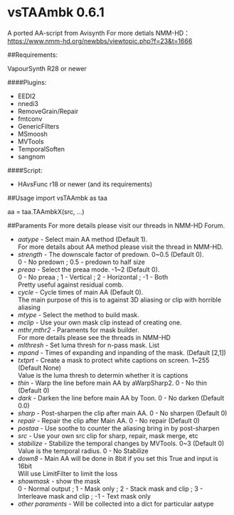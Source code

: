 # vsTAAmbk 0.6.1
A ported AA-script from Avisynth
For more detials NMM-HD：https://www.nmm-hd.org/newbbs/viewtopic.php?f=23&t=1666

##Requirements:

VapourSynth R28 or newer

####Plugins:
* EEDI2						
* nnedi3						
* RemoveGrain/Repair			
* fmtconv						
* GenericFilters				
* MSmoosh						
* MVTools						
* TemporalSoften			
* sangnom

####Script:
* HAvsFunc r18 or newer (and its requirements)

##Usage
import vsTAAmbk as taa

aa = taa.TAAmbkX(src, ...)

##Paraments
For more details please visit our threads in NMM-HD Forum.  
* *aatype* - Select main AA method (Default 1).  
    For more details about AA method please visit the thread in NMM-HD.
* *strength* - The downscale factor of predown. 0~0.5 (Default 0).  
    0 - No predown ; 0.5 - predown to half size
* *preaa* - Select the preaa mode. -1~2 (Default 0).  
    0 - No preaa ; 1 - Vertical ; 2 - Horizontal ; -1 - Both  
    Pretty useful against residual comb.  
* *cycle* - Cycle times of main AA (Default 0).  
    The main purpose of this is to against 3D aliasing or clip with horrible aliasing
* *mtype* - Select the method to build mask.  
* *mclip* - Use your own mask clip instead of creating one.  
* *mthr*,*mthr2* - Paraments for mask builder.  
    For more details please see the threads in NMM-HD
* *mlthresh* - Set luma thresh for n-pass mask. List  
* *mpand* - Times of expanding and inpanding of the mask. (Default [2,1])  
* *txtprt* - Create a mask to protect white captions on screen. 1~255 (Default None)  
    Value is the luma thresh to determin whether it is captions
* *thin* - Warp the line before main AA by aWarpSharp2. 0 - No thin (Default 0)  
* *dark* - Darken the line before main AA by Toon. 0 - No darken (Default 0.0)  
* *sharp* - Post-sharpen the clip after main AA. 0 - No sharpen (Default 0)  
* *repair* - Repair the clip after Main AA. 0 - No repair (Default 0)  
* *postaa* - Use soothe to counter the aliasing bring in by post-sharpen  
* *src* - Use your own src clip for sharp, repair, mask merge, etc  
* *stabilize* - Stabilize the temporal changes by MVTools. 0~3 (Default 0)  
    Value is the temporal radius. 0 - No Stabilize
* *down8* - Main AA will be done in 8bit if you set this True and input is 16bit  
    Will use LimitFilter to limit the loss
* *showmask* - show the mask  
    0 - Normal output ; 1 - Mask only ; 2 - Stack mask and clip ; 3 - Interleave mask and clip ; -1 - Text mask only
* *other paraments* - Will be collected into a dict for particular aatype

